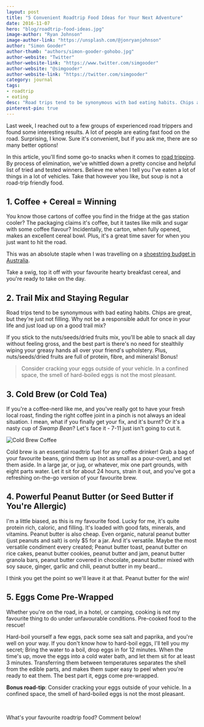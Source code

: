 ```yaml
---
layout: post
title: "5 Convenient Roadtrip Food Ideas for Your Next Adventure"
date: 2016-11-07
hero: "blog/roadtrip-food-ideas.jpg"
image-author: "Ryan Johnson"
image-author-link: "https://unsplash.com/@jonryanjohnson"
author: "Simon Gooder"
author-thumb: "authors/simon-gooder-gohobo.jpg"
author-website: "Twitter"
author-website-link: "https://www.twitter.com/simgooder"
author-website: "@simgooder"
author-website-link: "https://twitter.com/simgooder"
category: journal
tags: 
- roadtrip
- eating
desc: "Road trips tend to be synonymous with bad eating habits. Chips are great, but they're just not filling. Why not be a responsible adult for once in your life and just load up on a good trail mix?"
pinterest-pin: true
---
```


Last week, I reached out to a few groups of experienced road trippers and found some interesting results. A lot of people are eating fast food on the road. Surprising, I know. Sure it's convenient, but if you ask me, there are so many better options!

In this article, you'll find some go-to snacks when it comes to [road tripping](https://roadtrippers.com/ "Roadtrippers.com"). By process of elimination, we've whittled down a pretty concise and helpful list of tried and tested winners. Believe me when I tell you I've eaten a lot of things in a lot of vehicles. Take that however you like, but soup is not a road-trip friendly food.

## 1. Coffee + Cereal = Winning

You know those cartons of coffee you find in the fridge at the gas station cooler? The packaging claims it's coffee, but it tastes like milk and sugar with some coffee flavour? Incidentally, the carton, when fully opened, makes an excellent cereal bowl. Plus, it's a great time saver for when you just want to hit the road.

This was an absolute staple when I was travelling on a [shoestring budget in Australia](https://nomadsounds.org/2016/09/12/my-great-australian-roadtrip/ "My Great Australian Roadtrip - Nomadsounds.org").

Take a swig, top it off with your favourite hearty breakfast cereal, and you're ready to take on the day.


## 2. Trail Mix and Staying Regular

Road trips tend to be synonymous with bad eating habits. Chips are great, but they're just not filling. Why not be a responsible adult for once in your life and just load up on a good trail mix?

If you stick to the nuts/seeds/dried fruits mix, you'll be able to snack all day without feeling gross, and the best part is there's no need for stealthily wiping your greasy hands all over your friend's upholstery. Plus, nuts/seeds/dried fruits are full of protein, fibre, and minerals! Bonus!

> Consider cracking your eggs outside of your vehicle. In a confined space, the smell of hard-boiled eggs is not the most pleasant.

## 3. Cold Brew (or Cold Tea)

If you're a coffee-nerd like me, and you've really got to have your fresh local roast, finding the right coffee joint in a pinch is not always an ideal situation. I mean, what if you finally get your fix, and it's burnt? Or it's a nasty cup of *Swamp Bean*? Let's face it - 7-11 just isn't going to cut it. 

![Cold Brew Coffee](/assets/img/blog/roadtrip-food-ideas-cold-brew.jpg "Cold brew is an essential roadtrip fuel.")

Cold brew is an essential roadtrip fuel for any coffee drinker! Grab a bag of your favourite beans, grind them up (not as small as a pour-over), and set them aside. In a large jar, or jug, or whatever, mix one part grounds, with eight parts water. Let it sit for about 24 hours, strain it out, and you've got a refreshing on-the-go version of your favourite brew.


## 4. Powerful Peanut Butter (or Seed Butter if You're Allergic)

I'm a little biased, as this is my favourite food. Lucky for me, it's quite protein rich, caloric, and filling. It's loaded with good fats, minerals, and vitamins. Peanut butter is also cheap. Even organic, natural peanut butter (just peanuts and salt) is only $5 for a jar. And it's versatile. Maybe the most versatile condiment every created; Peanut butter toast, peanut butter on rice cakes, peanut butter cookies, peanut butter and jam, peanut butter granola bars, peanut butter covered in chocolate, peanut butter mixed with soy sauce, ginger, garlic and chili, peanut butter in my beard...

I think you get the point so we'll leave it at that. Peanut butter for the win!


## 5. Eggs Come Pre-Wrapped

Whether you're on the road, in a hotel, or camping, cooking is not my favourite thing to do under unfavourable conditions. Pre-cooked food to the rescue! 

Hard-boil yourself a few eggs, pack some sea salt and paprika, and you're well on your way. If you don't know how to hard-boil eggs, I'll tell you my secret; Bring the water to a boil, drop eggs in for 12 minutes. When the time's up, move the eggs into a cold water bath, and let them sit for at least 3 minutes. Transferring them between temperatures separates the shell from the edible parts, and makes them super easy to peel when you're ready to eat them. The best part it, eggs come pre-wrapped.

**Bonus road-tip**: Consider cracking your eggs outside of your vehicle. In a confined space, the smell of hard-boiled eggs is not the most pleasant.   
  
&nbsp;
  
What's your favourite roadtrip food? Comment below!
